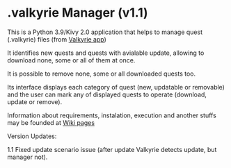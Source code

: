 # .valkyrie Manager (v1.1)

This is a Python 3.9/Kivy 2.0 application that helps to manage quest (.valkyrie) files (from [Valkyrie app](https://github.com/NPBruce/valkyrie))

It identifies new quests and quests with avialable update, allowing to download none, some or all of them at once.

It is possible to remove none, some or all downloaded quests too.

Its interface displays each category of quest (new, updatable or removable) and the user can mark any of displayed quests to operate (download, update or remove).

Information about requirements, instalation, execution and another stuffs may be founded at [Wiki pages](https://github.com/malkavk/ValkyrieScenariosManager/wiki)


Version Updates:

1.1 Fixed update scenario issue (after update Valkyrie detects update, but manager not).
